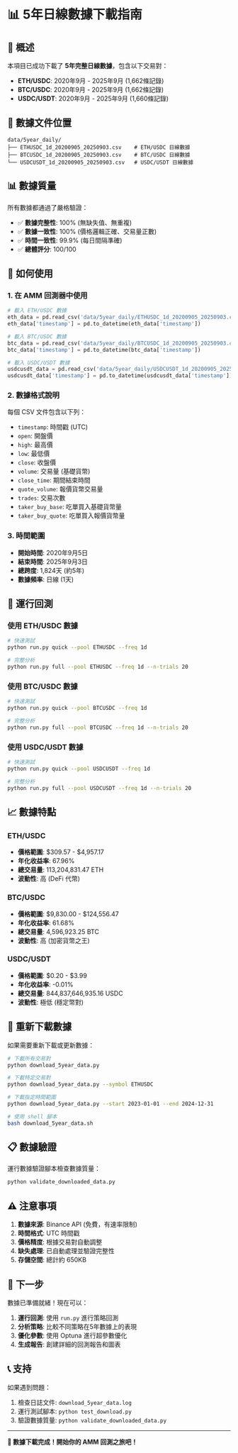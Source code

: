 # 📊 5年日線數據下載指南

## 🎯 概述

本項目已成功下載了 **5年完整日線數據**，包含以下交易對：
- **ETH/USDC**: 2020年9月 - 2025年9月 (1,662條記錄)
- **BTC/USDC**: 2020年9月 - 2025年9月 (1,662條記錄)  
- **USDC/USDT**: 2020年9月 - 2025年9月 (1,660條記錄)

## 📁 數據文件位置

```
data/5year_daily/
├── ETHUSDC_1d_20200905_20250903.csv    # ETH/USDC 日線數據
├── BTCUSDC_1d_20200905_20250903.csv    # BTC/USDC 日線數據
└── USDCUSDT_1d_20200905_20250903.csv   # USDC/USDT 日線數據
```

## 📊 數據質量

所有數據都通過了嚴格驗證：
- ✅ **數據完整性**: 100% (無缺失值、無重複)
- ✅ **數據一致性**: 100% (價格邏輯正確、交易量正數)
- ✅ **時間一致性**: 99.9% (每日間隔準確)
- ✅ **總體評分**: 100/100

## 🔧 如何使用

### 1. 在 AMM 回測器中使用

```python
# 載入 ETH/USDC 數據
eth_data = pd.read_csv('data/5year_daily/ETHUSDC_1d_20200905_20250903.csv')
eth_data['timestamp'] = pd.to_datetime(eth_data['timestamp'])

# 載入 BTC/USDC 數據  
btc_data = pd.read_csv('data/5year_daily/BTCUSDC_1d_20200905_20250903.csv')
btc_data['timestamp'] = pd.to_datetime(btc_data['timestamp'])

# 載入 USDC/USDT 數據
usdcusdt_data = pd.read_csv('data/5year_daily/USDCUSDT_1d_20200905_20250903.csv')
usdcusdt_data['timestamp'] = pd.to_datetime(usdcusdt_data['timestamp'])
```

### 2. 數據格式說明

每個 CSV 文件包含以下列：
- `timestamp`: 時間戳 (UTC)
- `open`: 開盤價
- `high`: 最高價
- `low`: 最低價
- `close`: 收盤價
- `volume`: 交易量 (基礎貨幣)
- `close_time`: 期間結束時間
- `quote_volume`: 報價貨幣交易量
- `trades`: 交易次數
- `taker_buy_base`: 吃單買入基礎貨幣量
- `taker_buy_quote`: 吃單買入報價貨幣量

### 3. 時間範圍

- **開始時間**: 2020年9月5日
- **結束時間**: 2025年9月3日
- **總跨度**: 1,824天 (約5年)
- **數據頻率**: 日線 (1天)

## 🚀 運行回測

### 使用 ETH/USDC 數據

```bash
# 快速測試
python run.py quick --pool ETHUSDC --freq 1d

# 完整分析
python run.py full --pool ETHUSDC --freq 1d --n-trials 20
```

### 使用 BTC/USDC 數據

```bash
# 快速測試
python run.py quick --pool BTCUSDC --freq 1d

# 完整分析
python run.py full --pool BTCUSDC --freq 1d --n-trials 20
```

### 使用 USDC/USDT 數據

```bash
# 快速測試
python run.py quick --pool USDCUSDT --freq 1d

# 完整分析
python run.py full --pool USDCUSDT --freq 1d --n-trials 20
```

## 📈 數據特點

### ETH/USDC
- **價格範圍**: $309.57 - $4,957.17
- **年化收益率**: 67.96%
- **總交易量**: 113,204,831.47 ETH
- **波動性**: 高 (DeFi 代幣)

### BTC/USDC  
- **價格範圍**: $9,830.00 - $124,556.47
- **年化收益率**: 61.68%
- **總交易量**: 4,596,923.25 BTC
- **波動性**: 高 (加密貨幣之王)

### USDC/USDT
- **價格範圍**: $0.20 - $3.99
- **年化收益率**: -0.01%
- **總交易量**: 844,837,646,935.16 USDC
- **波動性**: 極低 (穩定幣對)

## 🔄 重新下載數據

如果需要重新下載或更新數據：

```bash
# 下載所有交易對
python download_5year_data.py

# 下載特定交易對
python download_5year_data.py --symbol ETHUSDC

# 下載指定時間範圍
python download_5year_data.py --start 2023-01-01 --end 2024-12-31

# 使用 shell 腳本
bash download_5year_data.sh
```

## 📋 數據驗證

運行數據驗證腳本檢查數據質量：

```bash
python validate_downloaded_data.py
```

## ⚠️ 注意事項

1. **數據來源**: Binance API (免費，有速率限制)
2. **時間格式**: UTC 時間戳
3. **價格精度**: 根據交易對自動調整
4. **缺失處理**: 已自動處理並驗證完整性
5. **存儲空間**: 總計約 650KB

## 🎉 下一步

數據已準備就緒！現在可以：

1. **運行回測**: 使用 `run.py` 進行策略回測
2. **分析策略**: 比較不同策略在5年數據上的表現
3. **優化參數**: 使用 Optuna 進行超參數優化
4. **生成報告**: 創建詳細的回測報告和圖表

## 📞 支持

如果遇到問題：
1. 檢查日誌文件: `download_5year_data.log`
2. 運行測試腳本: `python test_download.py`
3. 驗證數據質量: `python validate_downloaded_data.py`

---

**🎯 數據下載完成！開始你的 AMM 回測之旅吧！**
